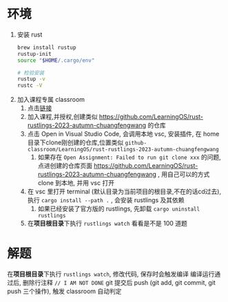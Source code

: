 
# 环境
1. 安装 rust
    ```bash
    brew install rustup
    rustup-init
    source "$HOME/.cargo/env"
    
    # 检验安装
    rustup -v
    rustc -V
    ```
2. 加入课程专属 classroom
   1. 点击[链接](https://classroom.github.com/a/gbr5Jk7V)
   2. 加入课程,并授权,创建类似 https://github.com/LearningOS/rust-rustlings-2023-autumn-chuangfengwang 的仓库
   3. 点击 Open in Visual Studio Code, 会调用本地 vsc, 安装插件, 在 home目录下clone刚创建的仓库,位置类似 `github-classroom/LearningOS/rust-rustlings-2023-autumn-chuangfengwang`
      1. 如果存在 `Open Assignment: Failed to run git clone xxx` 的问题, 点进创建的仓库页面 https://github.com/LearningOS/rust-rustlings-2023-autumn-chuangfengwang , 用自己可以的方式 clone 到本地, 并用 vsc 打开
   4. 在 vsc 里打开 terminal (默认目录为当前项目的根目录,不在的话cd过去), 执行 `cargo install --path .` , 会安装 rustlings 及其依赖
      1. 如果已经安装了官方版的 rustlings, 先卸载 `cargo uninstall rustlings`
   5. 在**项目根目录**下执行 `rustlings watch` 看看是不是 100 道题
   
# 解题
在**项目根目录**下执行 `rustlings watch`, 修改代码, 保存时会触发编译
编译运行通过后, 删除行注释 `// I AM NOT DONE`
git 提交后 push (git add, git commit, git push 三个操作), 触发 classroom 自动判定

